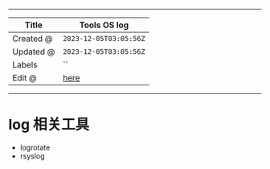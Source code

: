 -----

| Title     | Tools OS log                                         |
| --------- | ---------------------------------------------------- |
| Created @ | `2023-12-05T03:05:56Z`                               |
| Updated @ | `2023-12-05T03:05:56Z`                               |
| Labels    | \`\`                                                 |
| Edit @    | [here](https://github.com/junxnone/linux/issues/127) |

-----

# log 相关工具

  - logrotate
  - rsyslog
